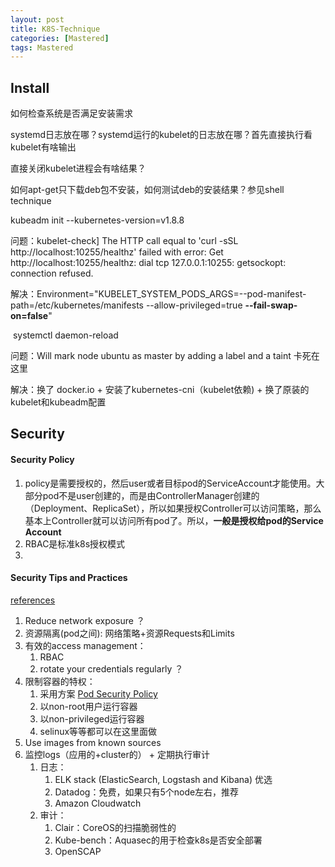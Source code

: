 ```yaml
---
layout: post
title: K8S-Technique
categories: [Mastered]
tags: Mastered
---
```




## Install 

如何检查系统是否满足安装需求

systemd日志放在哪？systemd运行的kubelet的日志放在哪？首先直接执行看kubelet有啥输出

直接关闭kubelet进程会有啥结果？

如何apt-get只下载deb包不安装，如何测试deb的安装结果？参见shell technique

kubeadm init --kubernetes-version=v1.8.8





问题：kubelet-check] The HTTP call equal to 'curl -sSL http://localhost:10255/healthz' failed with error: Get http://localhost:10255/healthz: dial tcp 127.0.0.1:10255: getsockopt: connection refused.

解决：Environment="KUBELET_SYSTEM_PODS_ARGS=--pod-manifest-path=/etc/kubernetes/manifests --allow-privileged=true **--fail-swap-on=false**" 

​	systemctl daemon-reload

问题：Will mark node ubuntu as master by adding a label and a taint 卡死在这里

解决：换了 docker.io  + 安装了kubernetes-cni（kubelet依赖) + 换了原装的kubelet和kubeadm配置

 

 

## Security

#### Security Policy

1. policy是需要授权的，然后user或者目标pod的ServiceAccount才能使用。大部分pod不是user创建的，而是由ControllerManager创建的（Deployment、ReplicaSet），所以如果授权Controller可以访问策略，那么基本上Controller就可以访问所有pod了。所以，**一般是授权给pod的Service Account**
2. RBAC是标准k8s授权模式
3. ​

#### Security Tips and Practices

[references](https://medium.com/containerum/top-security-tips-for-your-kubernetes-cluster-9b23a4e95111)

1. Reduce network exposure ？
2. 资源隔离(pod之间):  网络策略+资源Requests和Limits
3. 有效的access management：
   1. RBAC
   2. rotate your credentials regularly ？
4. 限制容器的特权：
   1.  采用方案 [Pod Security Policy](https://kubernetes.io/docs/concepts/policy/pod-security-policy/)
      1. 以non-root用户运行容器
      2. 以non-privileged运行容器
      3. selinux等等都可以在这里面做
5. Use images from known sources
6. 监控logs（应用的+cluster的） + 定期执行审计
   1. 日志：
      1. ELK stack (ElasticSearch, Logstash and Kibana) 优选
      2. Datadog：免费，如果只有5个node左右，推荐
      3. Amazon Cloudwatch
   2. 审计：
      1. Clair：CoreOS的扫描脆弱性的
      2. Kube-bench：Aquasec的用于检查k8s是否安全部署
      3. OpenSCAP